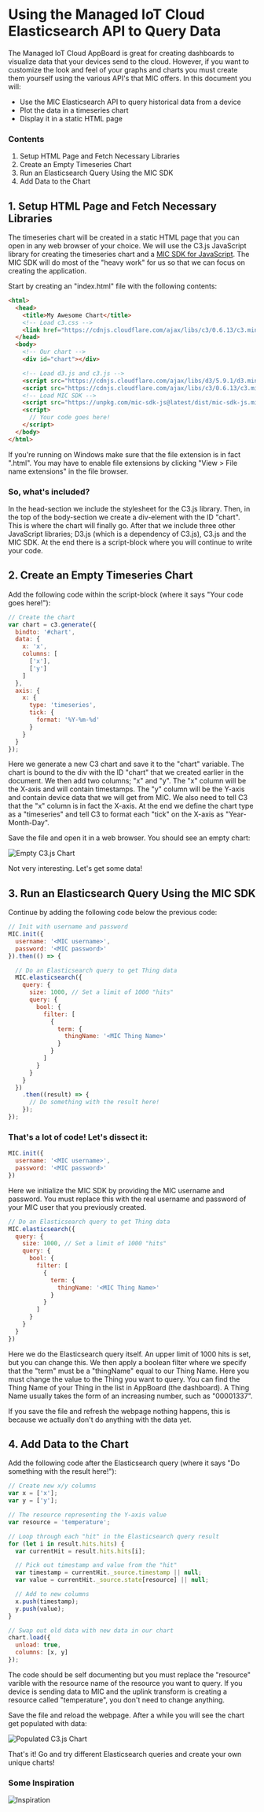 # Using the Managed IoT Cloud Elasticsearch API to Query Data

The Managed IoT Cloud AppBoard is great for creating dashboards to visualize data that your devices send to the cloud. However, if you want to customize the look and feel of your graphs and charts you must create them yourself using the various API's that MIC offers. In this document you will:

  * Use the MIC Elasticsearch API to query historical data from a device
  * Plot the data in a timeseries chart
  * Display it in a static HTML page

### Contents

  1. Setup HTML Page and Fetch Necessary Libraries
  2. Create an Empty Timeseries Chart
  3. Run an Elasticsearch Query Using the MIC SDK
  4. Add Data to the Chart

## 1. Setup HTML Page and Fetch Necessary Libraries

The timeseries chart will be created in a static HTML page that you can open in any web browser of your choice. We will use the C3.js JavaScript library for creating the timeseries chart and a [MIC SDK for JavaScript](https://github.com/Pwntus/mic-sdk-js). The MIC SDK will do most of the "heavy work" for us so that we can focus on creating the application.

Start by creating an "index.html" file with the following contents:

```html
<html>
  <head>
    <title>My Awesome Chart</title>
    <!-- Load c3.css -->
    <link href="https://cdnjs.cloudflare.com/ajax/libs/c3/0.6.13/c3.min.css" rel="stylesheet">
  </head>
  <body>
    <!-- Our chart -->
    <div id="chart"></div>

    <!-- Load d3.js and c3.js -->
    <script src="https://cdnjs.cloudflare.com/ajax/libs/d3/5.9.1/d3.min.js"></script>
    <script src="https://cdnjs.cloudflare.com/ajax/libs/c3/0.6.13/c3.min.js"></script>
    <!-- Load MIC SDK -->
    <script src="https://unpkg.com/mic-sdk-js@latest/dist/mic-sdk-js.min.js"></script>
    <script>
      // Your code goes here!
    </script>
  </body>
</html>
```

If you're running on Windows make sure that the file extension is in fact ".html". You may have to enable file extensions by clicking "View > File name extensions" in the file browser.

### So, what's included?

In the head-section we include the stylesheet for the C3.js library. Then, in the top of the body-section we create a div-element with the ID "chart". This is where the chart will finally go. After that we include three other JavaScript libraries; D3.js (which is a dependency of C3.js), C3.js and the MIC SDK. At the end there is a script-block where you will continue to write your code.

## 2. Create an Empty Timeseries Chart

Add the following code within the script-block (where it says "Your code goes here!"):

```js
// Create the chart
var chart = c3.generate({
  bindto: '#chart',
  data: {
    x: 'x',
    columns: [
      ['x'],
      ['y']
    ]
  },
  axis: {
    x: {
      type: 'timeseries',
      tick: {
        format: '%Y-%m-%d'
      }
    }
  }
});
```

Here we generate a new C3 chart and save it to the "chart" variable. The chart is bound to the div with the ID "chart" that we created earlier in the document. We then add two columns; "x" and "y". The "x" column will be the X-axis and will contain timestamps. The "y" column will be the Y-axis and contain device data that we will get from MIC. We also need to tell C3 that the "x" column is in fact the X-axis. At the end we define the chart type as a "timeseries" and tell C3 to format each "tick" on the X-axis as "Year-Month-Day".

Save the file and open it in a web browser. You should see an empty chart:

![Empty C3.js Chart](./empty-chart.png "Empty C3.js Chart")

Not very interesting. Let's get some data!

## 3. Run an Elasticsearch Query Using the MIC SDK

Continue by adding the following code below the previous code:

```js
// Init with username and password
MIC.init({
  username: '<MIC username>',
  password: '<MIC password>'
}).then(() => {

  // Do an Elasticsearch query to get Thing data
  MIC.elasticsearch({
    query: {
      size: 1000, // Set a limit of 1000 "hits"
      query: {
        bool: {
          filter: [
            {
              term: {
                thingName: '<MIC Thing Name>'
              }
            }
          ]
        }
      }
    }
  })
    .then((result) => {
      // Do something with the result here!
    });
});
```

### That's a lot of code! Let's dissect it:

```js
MIC.init({
  username: '<MIC username>',
  password: '<MIC password>'
})
```

Here we initialize the MIC SDK by providing the MIC username and password. You must replace this with the real username and password of your MIC user that you previously created.

```js
// Do an Elasticsearch query to get Thing data
MIC.elasticsearch({
  query: {
    size: 1000, // Set a limit of 1000 "hits"
    query: {
      bool: {
        filter: [
          {
            term: {
              thingName: '<MIC Thing Name>'
            }
          }
        ]
      }
    }
  }
})
```

Here we do the Elasticsearch query itself. An upper limit of 1000 hits is set, but you can change this. We then apply a boolean filter where we specify that the "term" must be a "thingName" equal to our Thing Name. Here you must change the value to the Thing you want to query. You can find the Thing Name of your Thing in the list in AppBoard (the dashboard). A Thing Name usually takes the form of an increasing number, such as "00001337".

If you save the file and refresh the webpage nothing happens, this is because we actually don't do anything with the data yet.

## 4. Add Data to the Chart

Add the following code after the Elasticsearch query (where it says "Do something with the result here!"):

```js
// Create new x/y columns
var x = ['x'];
var y = ['y'];

// The resource representing the Y-axis value
var resource = 'temperature';

// Loop through each "hit" in the Elasticsearch query result
for (let i in result.hits.hits) {
  var currentHit = result.hits.hits[i];

  // Pick out timestamp and value from the "hit"
  var timestamp = currentHit._source.timestamp || null;
  var value = currentHit._source.state[resource] || null;

  // Add to new columns
  x.push(timestamp);
  y.push(value);
}

// Swap out old data with new data in our chart
chart.load({
  unload: true,
  columns: [x, y]
});
```

The code should be self documenting but you must replace the "resource" varible with the resource name of the resource you want to query. If you device is sending data to MIC and the uplink transform is creating a resource called "temperature", you don't need to change anything.

Save the file and reload the webpage. After a while you will see the chart get populated with data:

![Populated C3.js Chart](./populated-chart.png "Populated C3.js Chart")

That's it! Go and try different Elasticsearch queries and create your own unique charts!

### Some Inspiration

![Inspiration](./inspiration.png "Inspiration")

